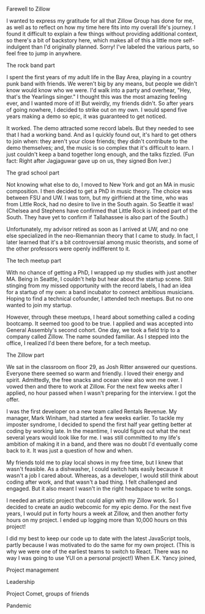Farewell to Zillow

I wanted to express my gratitude for all that Zillow Group has done for me, as well as to reflect on how my time here fits into my overall life's journey. I found it difficult to explain a few things without providing additional context, so there's a bit of backstory here, which makes all of this a little more self-indulgent than I'd originally planned. Sorry! I've labeled the various parts, so feel free to jump in anywhere.

The rock band part

I spent the first years of my adult life in the Bay Area, playing in a country punk band with friends. We weren't big by any means, but people we didn't know would know who we were. I'd walk into a party and overhear, "Hey, that's the Yearlings singer." I thought this was the most amazing feeling ever, and I wanted more of it! But weirdly, my friends didn't. So after years of going nowhere, I decided to strike out on my own. I would spend five years making a demo so epic, it was guaranteed to get noticed.

It worked. The demo attracted some record labels. But they needed to see that I had a working band. And as I quickly found out, it's hard to get others to join when: they aren't your close friends; they didn't contribute to the demo themselves; and, the music is so complex that it's difficult to learn. I just couldn't keep a band together long enough, and the talks fizzled. (Fun fact: Right after Jagjaguwar gave up on us, they signed Bon Iver.)

The grad school part

Not knowing what else to do, I moved to New York and got an MA in music composition. I then decided to get a PhD in music theory. The choice was between FSU and UW. I was torn, but my girlfriend at the time, who was from Little Rock, had no desire to live in the South again. So Seattle it was! (Chelsea and Stephens have confirmed that Little Rock is indeed part of the South. They have yet to confirm if Tallahassee is also part of the South.)

Unfortunately, my advisor retired as soon as I arrived at UW, and no one else specialized in the neo-Riemannian theory that I came to study. In fact, I later learned that it's a bit controversial among music theorists, and some of the other professors were openly indifferent to it.

The tech meetup part

With no chance of getting a PhD, I wrapped up my studies with just another MA. Being in Seattle, I couldn't help but hear about the startup scene. Still stinging from my missed opportunity with the record labels, I had an idea for a startup of my own: a band incubator to connect ambitious musicians. Hoping to find a technical cofounder, I attended tech meetups. But no one wanted to join my startup.

However, through these meetups, I heard about something called a coding bootcamp. It seemed too good to be true. I applied and was accepted into General Assembly's second cohort. One day, we took a field trip to a company called Zillow. The name sounded familiar. As I stepped into the office, I realized I'd been there before, for a tech meetup.

The Zillow part

We sat in the classroom on floor 29, as Josh Ritter answered our questions. Everyone there seemed so warm and friendly. I loved their energy and spirit. Admittedly, the free snacks and ocean view also won me over. I vowed then and there to work at Zillow. For the next few weeks after I applied, no hour passed when I wasn't preparing for the interview. I got the offer.

I was the first developer on a new team called Rentals Revenue. My manager, Mark Winham, had started a few weeks earlier. To tackle my imposter syndrome, I decided to spend the first half year getting better at coding by working late. In the meantime, I would figure out what the next several years would look like for me. I was still committed to my life's ambition of making it in a band, and there was no doubt I'd eventually come back to it. It was just a question of how and when.

My friends told me to play local shows in my free time, but I knew that wasn't feasible. As a dishwasher, I could switch hats easily because it wasn't a job I cared about. Whereas, as a developer, I would still think about coding after work, and that wasn't a bad thing. I felt challenged and engaged. But it also meant I wasn't in the right headspace to write songs.

I needed an artistic project that could align with my Zillow work. So I decided to create an audio webcomic for my epic demo. For the next five years, I would put in forty hours a week at Zillow, and then another forty hours on my project. I ended up logging more than 10,000 hours on this project!

I did my best to keep our code up to date with the latest JavaScript tools, partly because I was motivated to do the same for my own project. (This is why we were one of the earliest teams to switch to React. There was no way I was going to use YUI on a personal project!) When E.K. Yancy joined, 

Project management

Leadership

Project Comet, groups of friends

Pandemic




